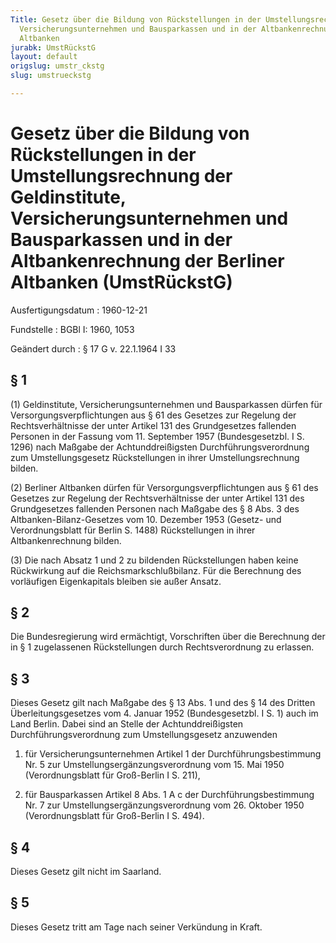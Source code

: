 ```yaml
---
Title: Gesetz über die Bildung von Rückstellungen in der Umstellungsrechnung der Geldinstitute,
  Versicherungsunternehmen und Bausparkassen und in der Altbankenrechnung der Berliner
  Altbanken
jurabk: UmstRückstG
layout: default
origslug: umstr_ckstg
slug: umstrueckstg

---
```


# Gesetz über die Bildung von Rückstellungen in der Umstellungsrechnung der Geldinstitute, Versicherungsunternehmen und Bausparkassen und in der Altbankenrechnung der Berliner Altbanken (UmstRückstG)

Ausfertigungsdatum
:   1960-12-21

Fundstelle
:   BGBl I: 1960, 1053

Geändert durch
:   § 17 G v. 22.1.1964 I 33


## § 1

(1) Geldinstitute, Versicherungsunternehmen und Bausparkassen dürfen für Versorgungsverpflichtungen aus § 61 des Gesetzes zur Regelung der Rechtsverhältnisse der unter Artikel 131 des Grundgesetzes fallenden Personen in der Fassung vom 11. September 1957 (Bundesgesetzbl. I S. 1296) nach Maßgabe der Achtunddreißigsten Durchführungsverordnung zum Umstellungsgesetz Rückstellungen in ihrer Umstellungsrechnung bilden.

(2) Berliner Altbanken dürfen für Versorgungsverpflichtungen aus § 61 des Gesetzes zur Regelung der Rechtsverhältnisse der unter Artikel 131 des Grundgesetzes fallenden Personen nach Maßgabe des § 8 Abs. 3 des Altbanken-Bilanz-Gesetzes vom 10. Dezember 1953 (Gesetz- und Verordnungsblatt für Berlin S. 1488) Rückstellungen in ihrer Altbankenrechnung bilden.

(3) Die nach Absatz 1 und 2 zu bildenden Rückstellungen haben keine Rückwirkung auf die Reichsmarkschlußbilanz. Für die Berechnung des vorläufigen Eigenkapitals bleiben sie außer Ansatz.


## § 2

Die Bundesregierung wird ermächtigt, Vorschriften über die Berechnung der in § 1 zugelassenen Rückstellungen durch Rechtsverordnung zu erlassen.


## § 3

Dieses Gesetz gilt nach Maßgabe des § 13 Abs. 1 und des § 14 des Dritten Überleitungsgesetzes vom 4. Januar 1952 (Bundesgesetzbl. I S. 1) auch im Land Berlin. Dabei sind an Stelle der Achtunddreißigsten Durchführungsverordnung zum Umstellungsgesetz anzuwenden

1.  für Versicherungsunternehmen Artikel 1 der Durchführungsbestimmung Nr. 5 zur Umstellungsergänzungsverordnung vom 15. Mai 1950 (Verordnungsblatt für Groß-Berlin I S. 211),


2.  für Bausparkassen Artikel 8 Abs. 1 A c der Durchführungsbestimmung Nr. 7 zur Umstellungsergänzungsverordnung vom 26. Oktober 1950 (Verordnungsblatt für Groß-Berlin I S. 494).





## § 4

Dieses Gesetz gilt nicht im Saarland.


## § 5

Dieses Gesetz tritt am Tage nach seiner Verkündung in Kraft.

